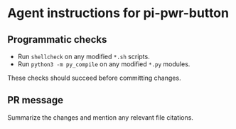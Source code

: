 # Agent instructions for pi-pwr-button

## Programmatic checks
- Run `shellcheck` on any modified `*.sh` scripts.
- Run `python3 -m py_compile` on any modified `*.py` modules.

These checks should succeed before committing changes.

## PR message
Summarize the changes and mention any relevant file citations.
